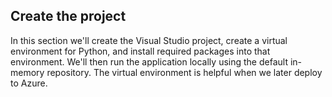 ## Create the project

In this section we'll create the Visual Studio project, create a virtual environment for Python, and install required packages into that environment. We'll then run the application locally using the default in-memory repository. The virtual environment is helpful when we later deploy to Azure.